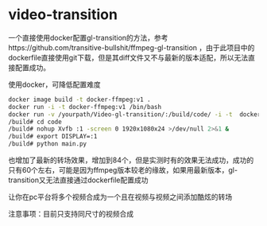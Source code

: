 # video-transition
一个直接使用docker配置gl-transition的方法，参考https://github.com/transitive-bullshit/ffmpeg-gl-transition ，由于此项目中的dockerfile直接使用git下载，但是其diff文件又不与最新的版本适配，所以无法直接配置成功。


使用docker，可降低配置难度

```bash
docker image build -t docker-ffmpeg:v1 .
docker run -i -t docker-ffmpeg:v1 /bin/bash
docker run -v /yourpath/Video-gl-transition/:/build/code/ -i -t  docker-ffmpeg:v1 /bin/bash
/build# cd code
/build# nohup Xvfb :1 -screen 0 1920x1080x24 >/dev/null 2>&1 &
/build# export DISPLAY=:1
/build# python main.py

```

也增加了最新的转场效果，增加到84个，但是实测时有的效果无法成功，成功的只有60个左右，可能是因为ffmpeg版本较老的缘故，如果用最新版本，gl-transition又无法直接通过dockerfile配置成功


让你在pc平台将多个视频合成为一个且在视频与视频之间添加酷炫的转场

注意事项：目前只支持同尺寸的视频合成
